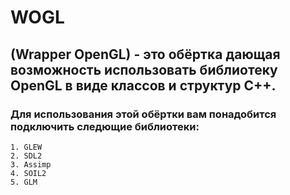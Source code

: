 # WOGL
## (Wrapper OpenGL) - это обёртка дающая возможность использовать библиотеку OpenGL в виде классов и структур C++.

### Для использования этой обёртки вам понадобится подключить следющие библиотеки:
    1. GLEW
    2. SDL2
    3. Assimp
    4. SOIL2
    5. GLM
